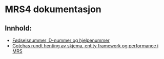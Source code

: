 # MRS4 dokumentasjon

## Innhold:

* [Fødselsnummer, D-nummer og hjelpenummer](fnr.md)
* [Gotchas rundt henting av skjema, entity framework og performance i MRS](perf.md)